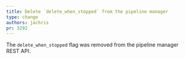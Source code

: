 ```yaml
---
title: Delete `delete_when_stopped` from the pipeline manager
type: change
authors: jachris
pr: 3292
---
```


The `delete_when_stopped` flag was removed from the pipeline manager REST API.
